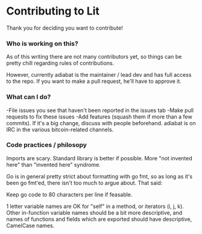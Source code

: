 Contributing to Lit
============================

Thank you for deciding you want to contribute!

### Who is working on this?

As of this writing there are not many contributors yet, so things can be pretty chill regarding rules of contributions.

However, currently adiabat is the maintainer / lead dev and has full access to the repo. If you want to make a pull request, he'll have to approve it.

### What can I do?

-File issues you see that haven't been reported in the issues tab
-Make pull requests to fix these issues
-Add features (squash them if more than a few commits).  If it's a big change, discuss with people beforehand.  adiabat is on IRC in the various bitcoin-related channels.

### Code practices / philosopy

Imports are scary.  Standard library is better if possible.  More "not invented here" than "invented here" syndrome.

Go is in general pretty strict about formatting with go fmt, so as long as it's been go fmt'ed, there isn't too much to argue about.  That said:

Keep go code to 80 characters per line if feasable.

1 letter variable names are OK for "self" in a method, or iterators (i, j, k).  Other in-function variable names should be a bit more descriptive, and names of functions and fields which are exported should have descriptive, CamelCase names.

